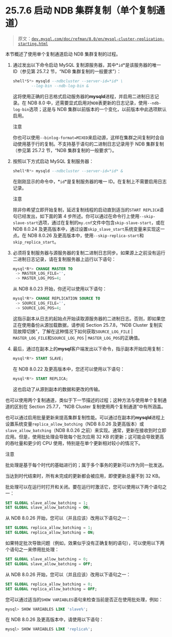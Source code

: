 # 25.7.6 启动 NDB 集群复制（单个复制通道）

> 原文：[`dev.mysql.com/doc/refman/8.0/en/mysql-cluster-replication-starting.html`](https://dev.mysql.com/doc/refman/8.0/en/mysql-cluster-replication-starting.html)

本节概述了使用单个复制通道启动 NDB 集群复制的过程。

1.  通过发出以下命令启动 MySQL 复制源服务器，其中*`id`*是该服务器的唯一 ID（参见第 25.7.2 节，“NDB 集群复制的一般要求”）：

    ```sql
    shell*S*> mysqld --ndbcluster --server-id=*id* \
            --log-bin --ndb-log-bin &
    ```

    这将使用正确的日志格式启动服务器的**mysqld**进程，并启用二进制日志记录。在 NDB 8.0 中，还需要显式启用对`NDB`表更新的日志记录，使用`--ndb-log-bin`选项；这是与 NDB 集群以前版本的一个变化，以前版本中此选项默认启用。

    注意

    你也可以使用`--binlog-format=MIXED`来启动源，这样在集群之间复制时会自动使用基于行的复制。不支持基于语句的二进制日志记录用于 NDB 集群复制（参见第 25.7.2 节，“NDB 集群复制的一般要求”）。

1.  按照以下方式启动 MySQL 复制服务器：

    ```sql
    shell*R*> mysqld --ndbcluster --server-id=*id* &
    ```

    在刚刚显示的命令中，*`id`*是复制服务器的唯一 ID。在复制上不需要启用日志记录。

    注意

    除非你希望立即开始复制，延迟复制线程的启动直到适当的`START REPLICA`语句已经发出，如下面的第 4 步所述。你可以通过在命令行上使用`--skip-slave-start`选项，通过在复制的`my.cnf`文件中包含`skip-slave-start`，或在 NDB 8.0.24 及更高版本中，通过设置`skip_slave_start`系统变量来实现这一点。在 NDB 8.0.26 及更高版本中，使用`--skip-replica-start`和`skip_replica_start`。

1.  必须将复制服务器与源服务器的复制二进制日志同步。如果源上之前没有运行二进制日志记录，请在复制服务器上运行以下语句：

    ```sql
    mysql*R*> CHANGE MASTER TO
     -> MASTER_LOG_FILE='',
     -> MASTER_LOG_POS=4;
    ```

    从 NDB 8.0.23 开始，你还可以使用以下语句：

    ```sql
    mysql*R*> CHANGE REPLICATION SOURCE TO
     -> SOURCE_LOG_FILE='',
     -> SOURCE_LOG_POS=4;
    ```

    这指示副本从日志的起始点开始读取源服务器的二进制日志。否则，即如果您正在使用备份从源加载数据，请参阅 Section 25.7.8，“NDB Cluster 复制实现故障切换”，了解在这种情况下如何获取`SOURCE_LOG_FILE` | `MASTER_LOG_FILE`和`SOURCE_LOG_POS` | `MASTER_LOG_POS`的正确值。

1.  最后，通过在副本上的**mysql**客户端发出以下命令，指示副本开始应用复制： 

    ```sql
    mysql*R*> START SLAVE;
    ```

    在 NDB 8.0.22 及更高版本中，您还可以使用以下语句：

    ```sql
    mysql*R*> START REPLICA;
    ```

    这也启动了从源到副本的数据和更改的传输。

也可以使用两个复制通道，类似于下一节描述的过程；这种方法与使用单个复制通道的区别在 Section 25.7.7，“NDB Cluster 复制使用两个复制通道”中有所涵盖。

也可以通过启用批量更新来提高集群复制性能。可以通过在副本的**mysqld**进程上设置系统变量`replica_allow_batching`（NDB 8.0.26 及更高版本）或`slave_allow_batching`（NDB 8.0.26 之前）来实现。通常，更新在接收到时立即应用。但是，使用批处理会导致每个批次应用 32 KB 的更新；这可能会导致更高的吞吐量和更少的 CPU 使用，特别是在单个更新相对较小的情况下。

注意

批处理是基于每个时代的基础进行的；属于多个事务的更新可以作为同一批发送。

当达到时代结束时，所有未完成的更新都会被应用，即使更新总量不到 32 KB。

批处理可以在运行时打开和关闭。要在运行时激活它，您可以使用以下两个语句之一：

```sql
SET GLOBAL slave_allow_batching = 1;
SET GLOBAL slave_allow_batching = ON;
```

从 NDB 8.0.26 开始，您可以（并且应该）改用以下语句之一：

```sql
SET GLOBAL replica_allow_batching = 1;
SET GLOBAL replica_allow_batching = ON;
```

如果特定批次导致问题（例如，效果似乎没有正确复制的语句），可以使用以下两个语句之一来停用批处理：

```sql
SET GLOBAL slave_allow_batching = 0;
SET GLOBAL slave_allow_batching = OFF;
```

从 NDB 8.0.26 开始，您可以（并且应该）改用以下语句之一：

```sql
SET GLOBAL replica_allow_batching = 0;
SET GLOBAL replica_allow_batching = OFF;
```

您可以通过适当的`SHOW VARIABLES`语句来检查当前是否正在使用批处理，例如：

```sql
mysql> SHOW VARIABLES LIKE 'slave%';
```

在 NDB 8.0.26 及更高版本中，请使用以下语句：

```sql
mysql> SHOW VARIABLES LIKE 'replica%';
```
